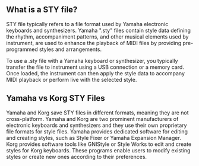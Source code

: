 ## What is a STY file?

STY file typically refers to a file format used by Yamaha electronic keyboards and synthesizers. Yamaha ".sty" files contain style data defining the rhythm, accompaniment patterns, and other musical elements used by instrument, are used to enhance the playback of MIDI files by providing pre-programmed styles and arrangements.

To use a .sty file with a Yamaha keyboard or synthesizer, you typically transfer the file to instrument using a USB connection or a memory card. Once loaded, the instrument can then apply the style data to accompany MIDI playback or perform live with the selected style.

## Yamaha vs Korg STY Files

Yamaha and Korg save STY files in different formats, meaning they are not cross-platform. Yamaha and Korg are two prominent manufacturers of electronic keyboards and synthesizers and they use their own proprietary file formats for style files. Yamaha provides dedicated software for editing and creating styles, such as Style Fixer or Yamaha Expansion Manager. Korg provides software tools like GNIStyle or Style Works to edit and create styles for Korg keyboards. These programs enable users to modify existing styles or create new ones according to their preferences.

